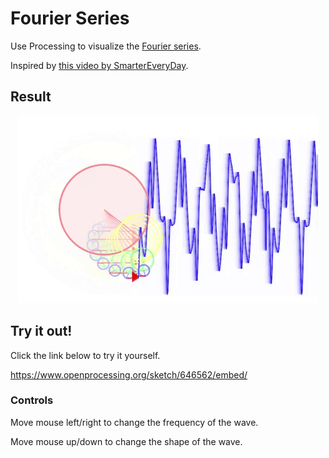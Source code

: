 # Fourier Series

Use Processing to visualize the [Fourier series](https://en.wikipedia.org/wiki/Fourier_series).

Inspired by [this video by SmarterEveryDay](https://www.youtube.com/watch?v=ds0cmAV-Yek).

## Result

<p align="center">
  <img src="./gifs/fourierSeries.gif" alt="Fourier Series GIF"/>
</p>

## Try it out!

Click the link below to try it yourself.

https://www.openprocessing.org/sketch/646562/embed/

### Controls

Move mouse left/right to change the frequency of the wave.

Move mouse up/down to change the shape of the wave.
